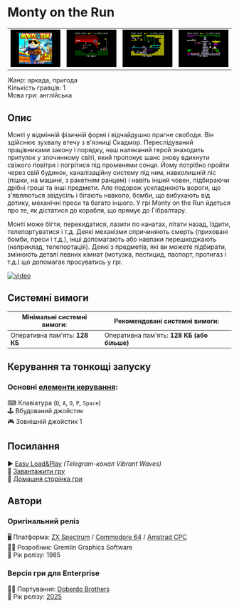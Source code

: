 # Monty on the Run

| | | | |
| --- | --- | --- | --- |
|![screen1](screenshots/scrn_montyontherun_01.png)|![screen2](screenshots/scrn_montyontherun_02.png)|![screen3](screenshots/scrn_montyontherun_03.png)|![screen4](screenshots/scrn_montyontherun_04.png)|

Жанр: аркада, пригода  
Кількість гравців: 1  
Мова гри: англійська  


## Опис

Монті у відмінній фізичній формі і відчайдушно прагне свободи. Він здійснює зухвалу втечу з в'язниці Скадмор. Переслідуваний працівниками закону і порядку, наш наляканий герой знаходить притулок у злочинному світі, який пропонує шанс знову вдихнути свіжого повітря і погрітися під променями сонця. Йому потрібно пройти через свій будинок, каналізаційну систему під ним, навколишній ліс (пішки, на машині, з ракетним ранцем) і навіть інший човен, підбираючи дрібні гроші та інші предмети. Але подорож ускладнюють вороги, що з'являються звідусіль і бігають навколо, бомби, що вибухають від дотику, механічні преси та багато іншого. У грі Monty on the Run йдеться про те, як дістатися до корабля, що прямує до Гібралтару.

Монті може бігти, перекидатися, лазити по канатах, літати назад, їздити, телепортуватися і т.д. Деякі механізми спричиняють смерть (приховані бомби, преси і т.д.), інші допомагають або навпаки перешкоджають (наприклад, телепортація). Деякі з предметів, які ви можете підбирати, змінюють деталі певних кімнат (мотузка, пестицид, паспорт, протигаз і т.д.) що допомагає просуватись у грі.

[![video](https://img.youtube.com/vi/w5iOx8ynD8U/0.jpg)](https://www.youtube.com/watch?v=w5iOx8ynD8U)

## Системні вимоги

|Мінімальні системні вимоги:|Рекомендовані системні вимоги:|
|---------------------------|------------------------------|
|Оперативна пам'ять: **128 КБ**|Оперативна пам'ять: **128 КБ (або більше)**|  

## Керування та тонкощі запуску
### Основні [елементи керування](../controllers.md):
⌨ Клавіатура (`Q`, `A`, `O`, `P`, `Space`)  
🕹 Вбудований джойстик  
🎮 Зовнішній джойстик 1

## Посилання

▶ [Easy Load&Play](https://t.me/EP128k_Load_n_Play/757) *(Telegram-канал Vibrant Waves)*  
💾 [Завантажити гру](http://doberdobrothers.hu/ep128_files/monty_on_the_run_ep128.rar)  
🏡 [Домашня сторінка гри](https://www.doberdobrothers.hu/?page_id=2093)

## Автори
### Оригінальний реліз
🖥 Платформа: [ZX Spectrum](https://spectrumcomputing.co.uk/entry/3258/ZX-Spectrum/Monty_on_the_Run) / [Commodore 64](https://www.lemon64.com/?game_id=1705) / [Amstrad CPC](https://www.cpc-power.com/index.php?page=detail&num=1452)  
👨‍💻 Розробник: Gremlin Graphics Software  
📅 Рік релізу: 1985  

### Версія гри для Enterprise
👨‍💻 Портування: [Doberdo Brothers](../../community/doberdo_brothers.md)  
📅 Рік релізу: [2025](../release_years/2025.md)